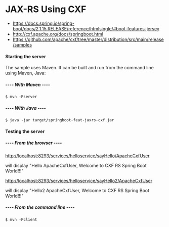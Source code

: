 # JAX-RS Using CXF
- https://docs.spring.io/spring-boot/docs/2.1.15.RELEASE/reference/htmlsingle/#boot-features-jersey
-  http://cxf.apache.org/docs/springboot.html
-  https://github.com/apache/cxf/tree/master/distribution/src/main/release/samples

#### Starting the server

The sample uses Maven. It can be built and run from the command line using Maven, Java:

##### ---- With Maven ----
```
$ mvn -Pserver
```
##### ---- With Java ----
```
$ java -jar target/springboot-feat-jaxrs-cxf.jar
```

#### Testing the server

##### ---- From the browser ----

<http://localhost:8293/services/helloservice/sayHello/ApacheCxfUser>

will display "Hello ApacheCxfUser, Welcome to CXF RS Spring Boot World!!!"

<http://localhost:8293/services/helloservice/sayHello2/ApacheCxfUser>

will display "Hello2 ApacheCxfUser, Welcome to CXF RS Spring Boot World!!!"

##### ---- From the command line ----

```
$ mvn -Pclient
```